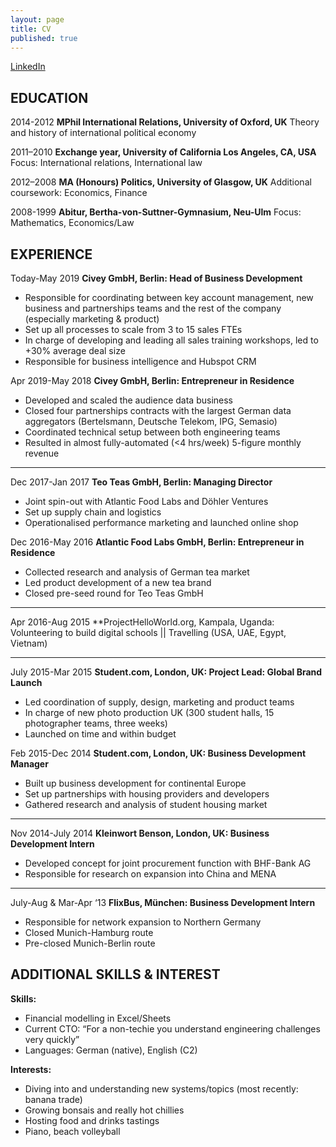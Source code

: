 ```yaml
---
layout: page
title: CV
published: true
---
```

[LinkedIn](https://www.linkedin.com/in/felix-huesken-09430446/)

## EDUCATION
2014-2012				**MPhil International Relations, University of Oxford, UK**
						Theory and history of international political economy

2011–2010 				**Exchange year, University of California Los Angeles, CA, USA**
						Focus: International relations, International law

2012–2008				**MA (Honours) Politics, University of Glasgow, UK**
						Additional coursework: Economics, Finance

2008-1999				**Abitur, Bertha-von-Suttner-Gymnasium, Neu-Ulm**
						Focus: Mathematics, Economics/Law

## EXPERIENCE
Today-May 2019			**Civey GmbH, Berlin: Head of Business Development**

- Responsible for coordinating between key account management, new business and partnerships teams and the rest of the company (especially marketing & product)
- Set up all processes to scale from 3 to 15 sales FTEs
- In charge of developing and leading all sales training workshops, led to +30% average deal size
- Responsible for business intelligence and Hubspot CRM

Apr 2019-May 2018		**Civey GmbH, Berlin: Entrepreneur in Residence**
	
- Developed and scaled the audience data business
- Closed four partnerships contracts with the largest German data aggregators (Bertelsmann, Deutsche Telekom, IPG, Semasio)
- Coordinated technical setup between both engineering teams
- Resulted in almost fully-automated (<4 hrs/week) 5-figure monthly revenue

---

Dec 2017-Jan 2017		**Teo Teas GmbH, Berlin: Managing Director**
	
- Joint spin-out with Atlantic Food Labs and Döhler Ventures
- Set up supply chain and logistics
- Operationalised performance marketing and launched online shop

Dec 2016-May 2016	 	**Atlantic Food Labs GmbH, Berlin: Entrepreneur in Residence**
	
- Collected research and analysis of German tea market
- Led product development of a new tea brand
- Closed pre-seed round for Teo Teas GmbH

---

Apr 2016-Aug 2015		**ProjectHelloWorld.org, Kampala, Uganda: Volunteering to build digital schools || Travelling (USA, UAE, Egypt, Vietnam)

---

July 2015-Mar 2015		**Student.com, London, UK: Project Lead: Global Brand Launch**
	
- Led coordination of supply, design, marketing and product teams
- In charge of new photo production UK (300 student halls, 15 photographer teams, three weeks)
- Launched on time and within budget

Feb 2015-Dec 2014		**Student.com, London, UK: Business Development Manager**
	
- Built up business development for continental Europe
- Set up partnerships with housing providers and developers
- Gathered research and analysis of student housing market 

---

Nov 2014-July 2014		**Kleinwort Benson, London, UK: Business Development Intern**
	
- Developed concept for joint procurement function with BHF-Bank AG
- Responsible for research on expansion into China and MENA

---

July-Aug & Mar-Apr ‘13	**FlixBus, München: Business Development Intern**
	
- Responsible for network expansion to Northern Germany
- Closed Munich-Hamburg route
- Pre-closed Munich-Berlin route

## ADDITIONAL SKILLS & INTEREST
**Skills:**
- Financial modelling in Excel/Sheets
- Current CTO: “For a non-techie you understand engineering challenges very quickly”
- Languages: German (native), English (C2)

**Interests:**
- Diving into and understanding new systems/topics (most recently: banana trade)
- Growing bonsais and really hot chillies
- Hosting food and drinks tastings 
- Piano, beach volleyball

